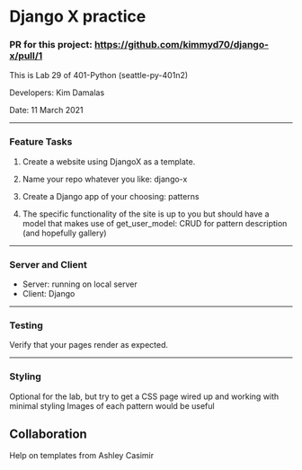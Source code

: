  # Django X practice


### PR for this project: https://github.com/kimmyd70/django-x/pull/1


This is Lab 29 of 401-Python (seattle-py-401n2)

Developers: Kim Damalas

Date: 11 March 2021
____________________

### Feature Tasks

1. Create a website using DjangoX as a template.

2. Name your repo whatever you like: django-x

3. Create a Django app of your choosing: patterns

4. The specific functionality of the site is up to you but should have a model that makes use of get_user_model: CRUD for pattern description (and hopefully gallery)


__________________

### Server and Client

- Server: running on local server
- Client: Django

____________________

### Testing

Verify that your pages render as expected.

__________________

### Styling

Optional for the lab, but try to get a CSS page wired up and working with minimal styling
Images of each pattern would be useful

## Collaboration

Help on templates from Ashley Casimir